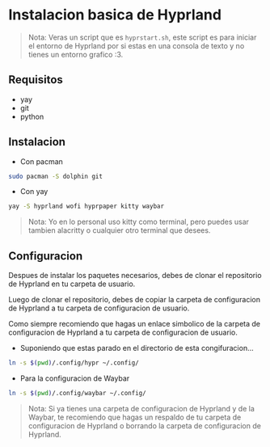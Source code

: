 # Instalacion basica de Hyprland

> Nota: Veras un script que es `hyprstart.sh`, este script es para iniciar el entorno de Hyprland por si estas en una consola de texto y no tienes un entorno grafico :3.

## Requisitos
- yay
- git
- python

## Instalacion

- Con pacman
```bash
sudo pacman -S dolphin git
```

- Con yay
```bash
yay -S hyprland wofi hyprpaper kitty waybar
```
> Nota: Yo en lo personal uso kitty como terminal, pero puedes usar tambien alacritty o cualquier otro terminal que desees.


## Configuracion

Despues de instalar los paquetes necesarios, debes de clonar el repositorio de Hyprland en tu carpeta de usuario.

Luego de clonar el repositorio, debes de copiar la carpeta de configuracion de Hyprland a tu carpeta de configuracion de usuario.

Como siempre recomiendo que hagas un enlace simbolico de la carpeta de configuracion de Hyprland a tu carpeta de configuracion de usuario.

- Suponiendo que estas parado en el directorio de esta congifuracion...
```bash
ln -s $(pwd)/.config/hypr ~/.config/
```
- Para la configuracion de Waybar
```bash
ln -s $(pwd)/.config/waybar ~/.config/
```

> Nota: Si ya tienes una carpeta de configuracion de Hyprland y de la Waybar, te recomiendo que hagas un respaldo de tu carpeta de configuracion de Hyprland o borrando la carpeta de configuracion de Hyprland.


